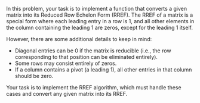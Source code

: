 In this problem, your task is to implement a function that converts a given matrix into its Reduced Row Echelon Form (RREF). The RREF of a matrix is a special form where each leading entry in a row is 1, and all other elements in the column containing the leading 1 are zeros, except for the leading 1 itself.

However, there are some additional details to keep in mind:

- Diagonal entries can be 0 if the matrix is reducible (i.e., the row corresponding to that position can be eliminated entirely).
- Some rows may consist entirely of zeros.
- If a column contains a pivot (a leading 1), all other entries in that column should be zero.

Your task is to implement the RREF algorithm, which must handle these cases and convert any given matrix into its RREF.
